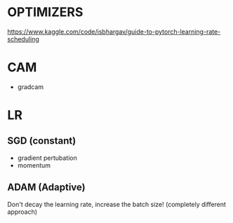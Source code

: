 # OPTIMIZERS
https://www.kaggle.com/code/isbhargav/guide-to-pytorch-learning-rate-scheduling


# CAM
- gradcam

# LR
## SGD (constant)
- gradient pertubation
- momentum
## ADAM (Adaptive)

Don't decay the learning rate, increase the batch size!  (completely different approach)